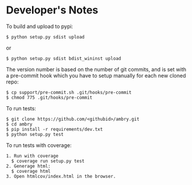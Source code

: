 
Developer's Notes
=================

To build and upload to pypi:

    $ python setup.py sdist upload

or

    $ python setup.py sdist bdist_wininst upload


The version number is based on the number of git commits, and is set with a pre-commit hook which you have to setup
manually for each new cloned repo: 

    $ cp support/pre-commit.sh .git/hooks/pre-commit
    $ chmod 775 .git/hooks/pre-commit

To run tests:

    $ git clone https://github.com/<githubid>/ambry.git
    $ cd ambry
    $ pip install -r requirements/dev.txt
    $ python setup.py test

To run tests with coverage:

    1. Run with coverage
      $ coverage run setup.py test
    2. Generage html:
      $ coverage html
    3. Open htmlcov/index.html in the browser.

